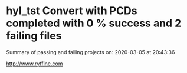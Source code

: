 # hyl_tst Convert with PCDs completed with 0 % success and 2 failing files

Summary of passing and failing projects on: 2020-03-05 at 20:43:36

http://www.ryffine.com
